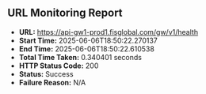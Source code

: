 ## URL Monitoring Report

- **URL:** https://api-gw1-prod1.fisglobal.com/gw/v1/health
- **Start Time:** 2025-06-06T18:50:22.270137
- **End Time:** 2025-06-06T18:50:22.610538
- **Total Time Taken:** 0.340401 seconds
- **HTTP Status Code:** 200
- **Status:** Success
- **Failure Reason:** N/A

